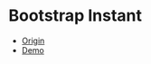 # Bootstrap Instant

* [Origin](http://www.blacktie.co/2014/05/instant-personal-portfolio-theme/)
* [Demo](http://startupov.net/theme/instant)
